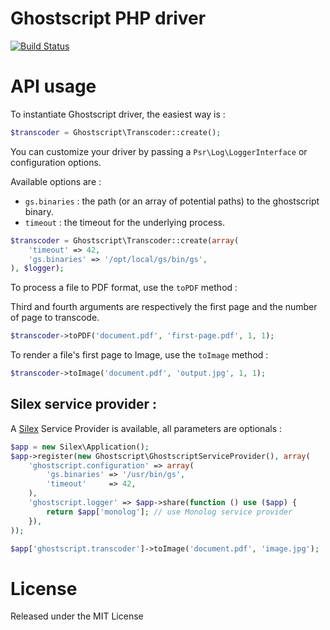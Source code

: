 # Ghostscript PHP driver

[![Build Status](https://secure.travis-ci.org/alchemy-fr/Ghostscript-PHP.png)](http://travis-ci.org/alchemy-fr/Ghostscript-PHP)

# API usage

To instantiate Ghostscript driver, the easiest way is :

```php
$transcoder = Ghostscript\Transcoder::create();
```

You can customize your driver by passing a `Psr\Log\LoggerInterface` or
configuration options.

Available options are :

 - `gs.binaries` : the path (or an array of potential paths) to the ghostscript binary.
 - `timeout` : the timeout for the underlying process.

```php
$transcoder = Ghostscript\Transcoder::create(array(
    'timeout' => 42,
    'gs.binaries' => '/opt/local/gs/bin/gs',
), $logger);
```

To process a file to PDF format, use the `toPDF` method :

Third and fourth arguments are respectively the first page and the number of
page to transcode.

```php
$transcoder->toPDF('document.pdf', 'first-page.pdf', 1, 1);
```

To render a file's first page to Image, use the `toImage` method :

```php
$transcoder->toImage('document.pdf', 'output.jpg', 1, 1);
```

## Silex service provider :

A [Silex](silex.sensiolabs.org) Service Provider is available, all parameters
are optionals :

```php
$app = new Silex\Application();
$app->register(new Ghostscript\GhostscriptServiceProvider(), array(
    'ghostscript.configuration' => array(
        'gs.binaries' => '/usr/bin/gs',
        'timeout'     => 42,
    ),
    'ghostscript.logger' => $app->share(function () use ($app) {
        return $app['monolog']; // use Monolog service provider
    }),
));

$app['ghostscript.transcoder']->toImage('document.pdf', 'image.jpg');
```

# License

Released under the MIT License
